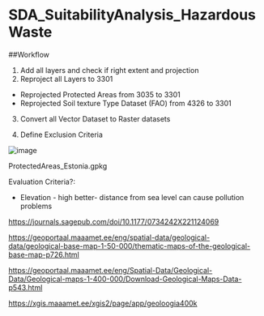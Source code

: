 # SDA_SuitabilityAnalysis_HazardousWaste

##Workflow
1. Add all layers and check if right extent and projection
2. Reproject all Layers to 3301
  - Reprojected Protected Areas from 3035 to 3301
  - Reprojected Soil texture Type Dataset (FAO) from 4326 to 3301


3. Convert all Vector Dataset to Raster datasets






























1. Define Exclusion Criteria

![image](https://github.com/pknirsch/SDA_SuitabilityAnalysis_HazardousWaste/assets/41683047/7ab8fbe3-f681-4e62-b18d-592b836eb53a)


ProtectedAreas_Estonia.gpkg




Evaluation Criteria?:
- Elevation - high better- distance from sea level can cause pollution problems


https://journals.sagepub.com/doi/10.1177/0734242X221124069

https://geoportaal.maaamet.ee/eng/spatial-data/geological-data/geological-base-map-1-50-000/thematic-maps-of-the-geological-base-map-p726.html

https://geoportaal.maaamet.ee/eng/Spatial-Data/Geological-Data/Geological-maps-1-400-000/Download-Geological-Maps-Data-p543.html

https://xgis.maaamet.ee/xgis2/page/app/geoloogia400k
